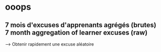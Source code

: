 # ooops
7 mois d'excuses d'apprenants agrégés (brutes)
7 month aggregation of learner excuses (raw)
---
--> Obtenir rapidement une excuse aléatoire
